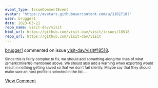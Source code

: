 ```yaml
---
event_type: IssueCommentEvent
avatar: "https://avatars.githubusercontent.com/u/1102718?"
user: brugger1
date: 2023-03-21
repo_name: visit-dav/visit
html_url: https://github.com/visit-dav/visit/issues/18518
repo_url: https://github.com/visit-dav/visit
---
```


<a href='https://github.com/brugger1' target='_blank'>brugger1</a> commented on issue <a href='https://github.com/visit-dav/visit/issues/18518' target='_blank'>visit-dav/visit#18518</a>.

<small>Since this is fairly complex to fix, we should add something along the lines of what @markcmiller86 mentioned above. We should also add a warning when exporting would result in nothing getting saved so that we don't fail silently. Maybe say that they should make sure an host profile is selected in the list....</small>

<a href='https://github.com/visit-dav/visit/issues/18518' target='_blank'>View Comment</a>